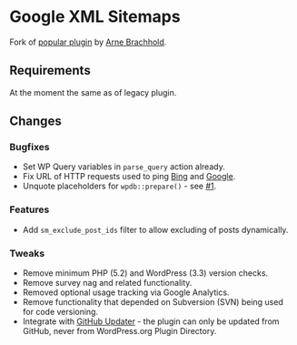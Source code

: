 # Google XML Sitemaps

Fork of [popular plugin](https://wordpress.org/plugins/google-sitemap-generator/) by [Arne Brachhold](http://www.arnebrachhold.de/).

## Requirements

At the moment the same as of legacy plugin.

## Changes

### Bugfixes

* Set WP Query variables in `parse_query` action already.
* Fix URL of HTTP requests used to ping [Bing](https://www.bing.com/webmaster/help/how-to-submit-sitemaps-82a15bd4) and [Google](https://developers.google.com/search/docs/guides/submit-URLs).
* Unquote placeholders for `wpdb::prepare()` - see [#1](https://github.com/chesio/google-sitemap-generator/issues/1).

### Features

* Add `sm_exclude_post_ids` filter to allow excluding of posts dynamically.

### Tweaks

* Remove minimum PHP (5.2) and WordPress (3.3) version checks.
* Remove survey nag and related functionality.
* Removed optional usage tracking via Google Analytics.
* Remove functionality that depended on Subversion (SVN) being used for code versioning.
* Integrate with [GitHub Updater](https://github.com/afragen/github-updater) - the plugin can only be updated from GitHub, never from WordPress.org Plugin Directory.
